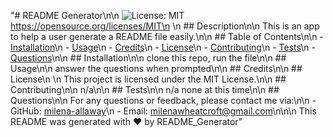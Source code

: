 "# README Generator\n\n  ![License: MIT](https://img.shields.io/badge/License-MIT-yellow.svg)https://opensource.org/licenses/MIT\n  \n  ## Description\n\n  This is an app to help a user generate a README file easily.\n\n  ## Table of Contents\n\n  - [Installation](#Installation)\n  - [Usage](#Usage)\n  - [Credits](#Credits)\n  - [License](#License)\n  - [Contributing](#Contributing)\n  - [Tests](#Tests)\n  - [Questions](#Questions)\n\n  ## Installation\n\n  clone this repo, run the  file\n\n  ## Usage\n\n  answer the questions when prompted\n\n  ## Credits\n\n  ## License\n  \n      This project is licensed under the MIT License.\n\n  ## Contributing\n\n  n/a\n\n  ## Tests\n\n  n/a none at this time\n\n  ## Questions\n\n  For any questions or feedback, please contact me via:\n\n  - GitHub: [milena-allaway](https://github.com/milena-allaway)\n  - Email: [milenawheatcroft@gmail.com](mailto:milenawheatcroft@gmail.com)\n\n\n  This README was generated with ❤️ by README_Generator"